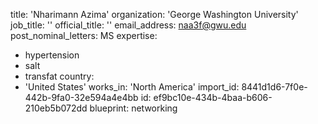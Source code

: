 title: 'Nharimann Azima'
organization: 'George Washington University'
job_title: ''
official_title: ''
email_address: naa3f@gwu.edu
post_nominal_letters: MS
expertise:
  - hypertension
  - salt
  - transfat
country:
  - 'United States'
works_in: 'North America'
import_id: 8441d1d6-7f0e-442b-9fa0-32e594a4e4bb
id: ef9bc10e-434b-4baa-b606-210eb5b072dd
blueprint: networking
